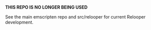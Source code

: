 
**THIS REPO IS NO LONGER BEING USED**

See the main emscripten repo and src/relooper for current Relooper development.

